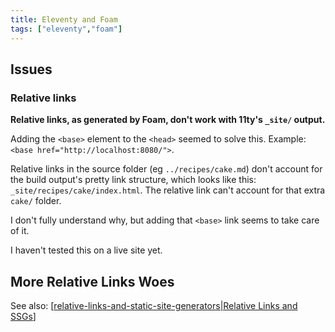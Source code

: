 ```yaml
---
title: Eleventy and Foam
tags: ["eleventy","foam"]
---
```


## Issues

### Relative links

**Relative links, as generated by Foam, don't work with 11ty's `_site/` output.**

Adding the `<base>` element to the `<head>` seemed to solve this. Example: `<base href="http://localhost:8080/">`.

Relative links in the source folder (eg `../recipes/cake.md`) don't account for the build output's pretty link structure, which looks like this: `_site/recipes/cake/index.html`. The relative link can't account for that extra `cake/` folder.

I don't fully understand why, but adding that `<base>` link seems to take care of it.

I haven't tested this on a live site yet.

## More Relative Links Woes

See also: [[relative-links-and-static-site-generators|Relative Links and SSGs]]

[//begin]: # "Autogenerated link references for markdown compatibility"
[relative-links-and-static-site-generators|Relative Links and SSGs]: relative-links-and-static-site-generators "Relative Links and Static Site Generators"
[//end]: # "Autogenerated link references"